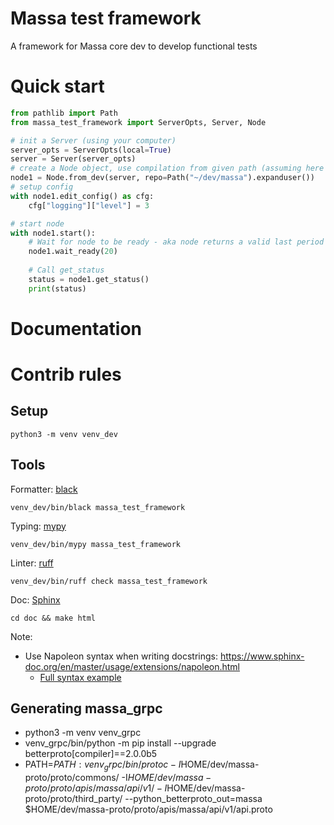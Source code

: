 # Massa test framework

A framework for Massa core dev to develop functional tests

# Quick start

```python
from pathlib import Path
from massa_test_framework import ServerOpts, Server, Node

# init a Server (using your computer)
server_opts = ServerOpts(local=True)
server = Server(server_opts) 
# create a Node object, use compilation from given path (assuming here it's compiled here in Sandbox mode)
node1 = Node.from_dev(server, repo=Path("~/dev/massa").expanduser())
# setup config
with node1.edit_config() as cfg:
    cfg["logging"]["level"] = 3

# start node
with node1.start():
    # Wait for node to be ready - aka node returns a valid last period
    node1.wait_ready(20)
    
    # Call get_status
    status = node1.get_status()
    print(status)
```

# Documentation



# Contrib rules

## Setup

    python3 -m venv venv_dev

## Tools

Formatter: [black](https://github.com/psf/black)
     
    venv_dev/bin/black massa_test_framework

Typing: [mypy](https://www.mypy-lang.org/)
     
    venv_dev/bin/mypy massa_test_framework

Linter: [ruff](https://github.com/astral-sh/ruff)

    venv_dev/bin/ruff check massa_test_framework

Doc: [Sphinx]()

    cd doc && make html

Note:
* Use Napoleon syntax when writing docstrings: https://www.sphinx-doc.org/en/master/usage/extensions/napoleon.html
  * [Full syntax example](https://sphinxcontrib-napoleon.readthedocs.io/en/latest/example_google.html#example-google)

## Generating massa_grpc

* python3 -m venv venv_grpc
* venv_grpc/bin/python -m pip install --upgrade betterproto[compiler]==2.0.0b5
* PATH=$PATH:venv_grpc/bin/ protoc -I$HOME/dev/massa-proto/proto/commons/ -I$HOME/dev/massa-proto/proto/apis/massa/api/v1/ -I$HOME/dev/massa-proto/proto/third_party/ --python_betterproto_out=massa $HOME/dev/massa-proto/proto/apis/massa/api/v1/api.proto